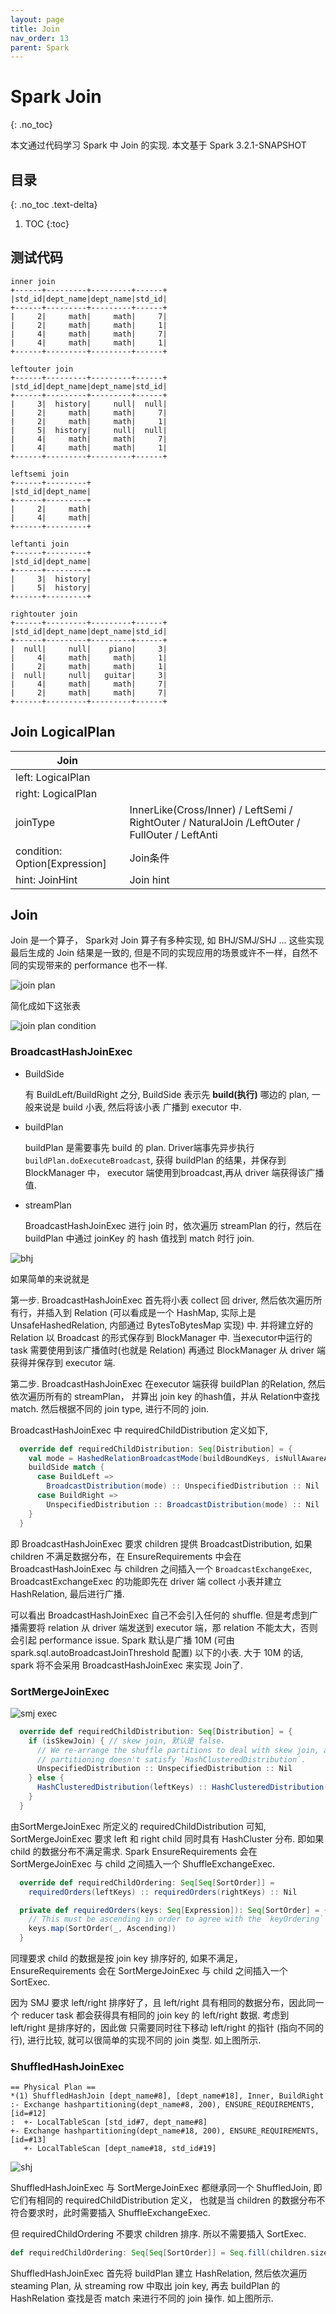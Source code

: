 ```yaml
---
layout: page
title: Join
nav_order: 13 
parent: Spark 
---
```


# Spark Join
{: .no_toc}

本文通过代码学习 Spark 中 Join 的实现. 本文基于 Spark 3.2.1-SNAPSHOT

## 目录
{: .no_toc .text-delta}

1. TOC
{:toc}

## 测试代码

``` console
inner join
+------+---------+---------+------+
|std_id|dept_name|dept_name|std_id|
+------+---------+---------+------+
|     2|     math|     math|     7|
|     2|     math|     math|     1|
|     4|     math|     math|     7|
|     4|     math|     math|     1|
+------+---------+---------+------+

leftouter join
+------+---------+---------+------+
|std_id|dept_name|dept_name|std_id|
+------+---------+---------+------+
|     3|  history|     null|  null|
|     2|     math|     math|     7|
|     2|     math|     math|     1|
|     5|  history|     null|  null|
|     4|     math|     math|     7|
|     4|     math|     math|     1|
+------+---------+---------+------+

leftsemi join
+------+---------+
|std_id|dept_name|
+------+---------+
|     2|     math|
|     4|     math|
+------+---------+

leftanti join
+------+---------+
|std_id|dept_name|
+------+---------+
|     3|  history|
|     5|  history|
+------+---------+

rightouter join
+------+---------+---------+------+
|std_id|dept_name|dept_name|std_id|
+------+---------+---------+------+
|  null|     null|    piano|     3|
|     4|     math|     math|     1|
|     2|     math|     math|     1|
|  null|     null|   guitar|     3|
|     4|     math|     math|     7|
|     2|     math|     math|     7|
+------+---------+---------+------+
```

## Join LogicalPlan

| Join | |
| ---- | --- |
| left: LogicalPlan | |
| right: LogicalPlan | |
| joinType | InnerLike(Cross/Inner) / LeftSemi / RightOuter / NaturalJoin /LeftOuter / FullOuter / LeftAnti |
| condition: Option[Expression] | Join条件|
| hint: JoinHint | Join hint |

## Join

Join 是一个算子， Spark对 Join 算子有多种实现, 如 BHJ/SMJ/SHJ ... 这些实现最后生成的 Join 结果是一致的, 但是不同的实现应用的场景或许不一样，自然不同的实现带来的 performance 也不一样.

![join plan](/docs/spark/join/join-plan-join.svg)

简化成如下这张表

![join plan condition](/docs/spark/join/join-plan-condition.svg)

### BroadcastHashJoinExec

- BuildSide

  有 BuildLeft/BuildRight 之分, BuildSide 表示先 **build(执行)** 哪边的 plan, 一般来说是 build 小表, 然后将该小表 广播到 executor 中.

- buildPlan
  
  buildPlan 是需要事先 build 的 plan. Driver端事先异步执行 `buildPlan.doExecuteBroadcast`, 获得 buildPlan 的结果，并保存到 BlockManager 中， executor 端使用到broadcast,再从 driver 端获得该广播值.

- streamPlan

  BroadcastHashJoinExec 进行 join 时，依次遍历 streamPlan 的行，然后在 buildPlan 中通过 joinKey 的 hash 值找到 match 时行 join.

![bhj](/docs/spark/join/join-bhj-execute.svg)

如果简单的来说就是

第一步. BroadcastHashJoinExec 首先将小表 collect 回 driver, 然后依次遍历所有行，并插入到 Relation (可以看成是一个 HashMap, 实际上是 UnsafeHashedRelation, 内部通过 BytesToBytesMap 实现) 中. 并将建立好的 Relation 以 Broadcast 的形式保存到 BlockManager 中. 当executor中运行的 task 需要使用到该广播值时(也就是 Relation) 再通过 BlockManager 从 driver 端获得并保存到 executor 端.

第二步. BroadcastHashJoinExec 在executor 端获得 buildPlan 的Relation, 然后依次遍历所有的 streamPlan， 并算出 join key 的hash值，并从 Relation中查找 match. 然后根据不同的 join type, 进行不同的 join.

BroadcastHashJoinExec 中 requiredChildDistribution 定义如下,

``` scala
  override def requiredChildDistribution: Seq[Distribution] = {
    val mode = HashedRelationBroadcastMode(buildBoundKeys, isNullAwareAntiJoin)
    buildSide match {
      case BuildLeft =>
        BroadcastDistribution(mode) :: UnspecifiedDistribution :: Nil
      case BuildRight =>
        UnspecifiedDistribution :: BroadcastDistribution(mode) :: Nil
    }
  }
```

即 BroadcastHashJoinExec 要求 children 提供 BroadcastDistribution, 如果 children 不满足数据分布，在 EnsureRequirements 中会在 BroadcastHashJoinExec 与 children 之间插入一个 `BroadcastExchangeExec`, BroadcastExchangeExec 的功能即先在 driver 端 collect 小表并建立 HashRelation, 最后进行广播.

可以看出 BroadcastHashJoinExec 自己不会引入任何的 shuffle. 但是考虑到广播需要将 relation 从 driver 端发送到 executor 端，那 relation 不能太大，否则会引起 performance issue. Spark 默认是广播 10M (可由 spark.sql.autoBroadcastJoinThreshold 配置) 以下的小表. 大于 10M 的话, spark 将不会采用 BroadcastHashJoinExec 来实现 Join了.

### SortMergeJoinExec

![smj exec](/docs/spark/join/join-smj-exec.svg)

``` scala
  override def requiredChildDistribution: Seq[Distribution] = {
    if (isSkewJoin) { // skew join, 默认是 false.
      // We re-arrange the shuffle partitions to deal with skew join, and the new children
      // partitioning doesn't satisfy `HashClusteredDistribution`.
      UnspecifiedDistribution :: UnspecifiedDistribution :: Nil
    } else {
      HashClusteredDistribution(leftKeys) :: HashClusteredDistribution(rightKeys) :: Nil
    }
  }
```

由SortMergeJoinExec 所定义的 requiredChildDistribution 可知, SortMergeJoinExec 要求 left 和 right child 同时具有 HashCluster 分布. 即如果 child 的数据分布不满足需求. Spark EnsureRequirements 会在 SortMergeJoinExec 与 child 之间插入一个 ShuffleExchangeExec.

``` scala
  override def requiredChildOrdering: Seq[Seq[SortOrder]] =
    requiredOrders(leftKeys) :: requiredOrders(rightKeys) :: Nil

  private def requiredOrders(keys: Seq[Expression]): Seq[SortOrder] = {
    // This must be ascending in order to agree with the `keyOrdering` defined in `doExecute()`.
    keys.map(SortOrder(_, Ascending))
  }
```

同理要求 child 的数据是按 join key 排序好的, 如果不满足， EnsureRequirements 会在 SortMergeJoinExec 与 child 之间插入一个 SortExec.

因为 SMJ 要求 left/right 排序好了，且 left/right 具有相同的数据分布，因此同一个 reducer task 都会获得具有相同的 join key 的 left/right 数据. 考虑到 left/right 是排序好的，因此做 只需要同时往下移动 left/right 的指针 (指向不同的行), 进行比较, 就可以很简单的实现不同的 join 类型. 如上图所示.

### ShuffledHashJoinExec

``` console
== Physical Plan ==
*(1) ShuffledHashJoin [dept_name#8], [dept_name#18], Inner, BuildRight
:- Exchange hashpartitioning(dept_name#8, 200), ENSURE_REQUIREMENTS, [id=#12]
:  +- LocalTableScan [std_id#7, dept_name#8]
+- Exchange hashpartitioning(dept_name#18, 200), ENSURE_REQUIREMENTS, [id=#13]
   +- LocalTableScan [dept_name#18, std_id#19]
```

![shj](/docs/spark/join/join-shj.svg)

ShuffledHashJoinExec 与 SortMergeJoinExec 都继承同一个 ShuffledJoin, 即它们有相同的 requiredChildDistribution 定义， 也就是当 children 的数据分布不符合要求时，此时需要插入 ShuffleExchangeExec.

但 requiredChildOrdering 不要求 children 排序. 所以不需要插入 SortExec.

``` scala
def requiredChildOrdering: Seq[Seq[SortOrder]] = Seq.fill(children.size)(Nil)
```

ShuffledHashJoinExec 首先将 buildPlan 建立 HashRelation, 然后依次遍历 steaming Plan, 从 streaming row 中取出 join key, 再去 buildPlan 的 HashRelation 查找是否 match 来进行不同的 join 操作. 如上图所示.
